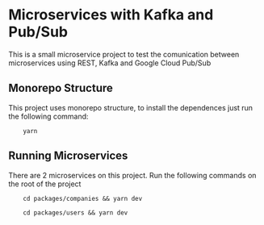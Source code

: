 # Microservices with Kafka and Pub/Sub

This is a small microservice project to test the comunication between microservices 
using REST, Kafka and Google Cloud Pub/Sub

## Monorepo Structure

This project uses monorepo structure, to install the dependences just run the following command:

```
    yarn
```

## Running Microservices

There are 2 microservices on this project. Run the following commands on the root of the project

```
    cd packages/companies && yarn dev
```

```
    cd packages/users && yarn dev
```